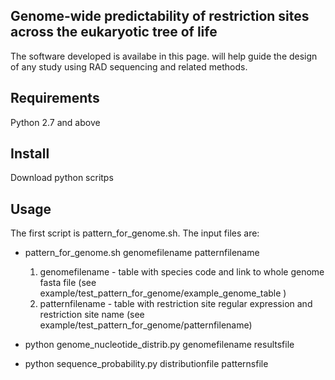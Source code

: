 Genome-wide predictability of restriction sites across the eukaryotic tree of life
-----------------------------------------------------------------------------------
The software developed is availabe in this page.  will help guide the design of any study using RAD sequencing and related methods.


Requirements
------------
Python 2.7 and above


Install
-------
Download python scritps 



Usage
-----

The first script is pattern_for_genome.sh. 
The input files are: 


* pattern_for_genome.sh genomefilename patternfilename

  1. genomefilename  - table with species code and link to whole genome fasta file (see example/test_pattern_for_genome/example_genome_table )
  2. patternfilename - table with restriction site regular expression and restriction site name (see example/test_pattern_for_genome/patternfilename)


* python genome_nucleotide_distrib.py genomefilename resultsfile 



* python sequence_probability.py distributionfile patternsfile 

